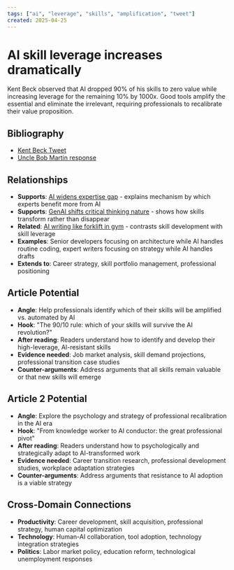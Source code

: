 ```yaml
---
tags: ["ai", "leverage", "skills", "amplification", "tweet"]
created: 2025-04-25
---
```


# AI skill leverage increases dramatically

Kent Beck observed that AI dropped 90% of his skills to zero value while increasing leverage for the remaining 10% by 1000x. Good tools amplify the essential and eliminate the irrelevant, requiring professionals to recalibrate their value proposition.

## Bibliography

- [Kent Beck Tweet](https://x.com/KentBeck/status/1648413998025707520)
- [Uncle Bob Martin response](https://x.com/unclebobmartin/status/1649034825628524544)

## Relationships
- **Supports**: [AI widens expertise gap](ai-expertise-gap-widens.md) - explains mechanism by which experts benefit more from AI
- **Supports**: [GenAI shifts critical thinking nature](ai-critical-thinking-shifts.md) - shows how skills transform rather than disappear
- **Related**: [AI writing like forklift in gym](ai-writing-forklift-gym.md) - contrasts skill development with skill leverage
- **Examples**: Senior developers focusing on architecture while AI handles routine coding, expert writers focusing on strategy while AI handles drafts
- **Extends to**: Career strategy, skill portfolio management, professional positioning

## Article Potential
- **Angle**: Help professionals identify which of their skills will be amplified vs. automated by AI
- **Hook**: "The 90/10 rule: which of your skills will survive the AI revolution?"
- **After reading**: Readers understand how to identify and develop their high-leverage, AI-resistant skills
- **Evidence needed**: Job market analysis, skill demand projections, professional transition case studies
- **Counter-arguments**: Address arguments that all skills remain valuable or that new skills will emerge

## Article 2 Potential
- **Angle**: Explore the psychology and strategy of professional recalibration in the AI era
- **Hook**: "From knowledge worker to AI conductor: the great professional pivot"
- **After reading**: Readers understand how to psychologically and strategically adapt to AI-transformed work
- **Evidence needed**: Career transition research, professional development studies, workplace adaptation strategies
- **Counter-arguments**: Address arguments that resistance to AI adoption is a viable strategy

## Cross-Domain Connections
- **Productivity**: Career development, skill acquisition, professional strategy, human capital optimization
- **Technology**: Human-AI collaboration, tool adoption, technology integration strategies
- **Politics**: Labor market policy, education reform, technological unemployment responses